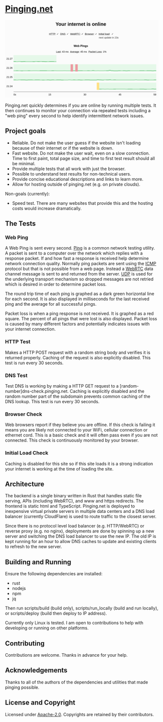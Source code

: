 # [Pinging.net](https://www.pinging.net)

[![Screenshot](docs/images/2022-06-28-index.png)](https://www.pinging.net)

Pinging.net quickly determines if you are online by running multiple tests. It then continues to
monitor your connection via repeated tests including a "web ping" every second to help identify
intermittent network issues.

## Project goals

- Reliable. Do not make the user guess if the website isn't loading because of their internet or if
  the website is down.
- Fast website. Do not make the user wait, even on a slow connection. Time to first paint, total
  page size, and time to first test result should all be minimal.
- Provide multiple tests that all work with just the browser.
- Possible to understand test results for non-technical users.
- Provide concise educational descriptions and links to learn more.
- Allow for hosting outside of pinging.net (e.g. on private clouds).

Non-goals (currently):

- Speed test. There are many websites that provide this and the hosting costs would increase
  dramatically.

## The Tests

### Web Ping

A Web Ping is sent every second.
<a href="https://en.wikipedia.org/wiki/Ping_(networking_utility)">Ping</a> is a common network
testing utility. A packet is sent to a computer over the network which replies with a response
packet. If and how fast a response is received help determine network connection quality. Normally
ping packets are sent using the
<a href="https://en.wikipedia.org/wiki/Internet_Control_Message_Protocol">ICMP</a> protocol but
that is not possible from a web page. Instead a
<a href="https://en.wikipedia.org/wiki/WebRTC">WebRTC</a> data channel message is sent to and
returned from the server.
<a href="https://en.wikipedia.org/wiki/User_Datagram_Protocol">UDP</a> is used for the underlying
transport mechanism so dropped messages are not retried which is desired in order to determine
packet loss.

The round trip time of each ping is graphed as a dark green horizontal line for each second. It is
also displayed in milliseconds for the last received ping and the average for all successful
pings.

Packet loss is when a ping response is not received. It is graphed as a red square. The percent of
all pings that were lost is also displayed. Packet loss is caused by many different factors and
potentially indicates issues with your internet connection.

### HTTP Test

Makes a HTTP POST request with a random string body and verifies it is returned properly. Caching of
the request is also explicitly disabled. This test is run every 30 seconds.

### DNS Test

Test DNS is working by making a HTTP GET request to a [random-number]dns-check.pinging.net.
Caching is explicitly disabled and the random number part of the subdomain prevents common caching
of the DNS lookup. This test is run every 30 seconds.

### Browser Check

Web browsers report if they believe you are offline. If this check is failing it means you are
likely not connected to your WiFi, cellular connection or ethernet cord. This is a basic check and
it will often pass even if you are not connected. This check is continuously monitored by your
browser.

### Initial Load Check

Caching is disabled for this site so if this site loads it is a strong indication your internet is
working at the time of loading the site.

<!-- Please verify if changes to text should also be changed in about.html -->

## Architecture

The backend is a single binary written in Rust that handles static file serving, APIs (including
WebRTC), and www and https redirects. The frontend is static html and TypeScript. Pinging.net is
deployed to inexpensive virtual private servers in multiple data centers and a DNS load balancer
(currently CloudFlare) is used to route traffic to the closest server.

Since there is no protocol level load balancer (e.g. HTTP/WebRTC) or reverse proxy (e.g. no nginx),
deployments are done by spinning up a new server and switching the DNS load balancer to use the new
IP. The old IP is kept running for an hour to allow DNS caches to update and existing clients to
refresh to the new server.

## Building and Running

Ensure the following dependencies are installed:

- rust
- nodejs
- npm
- jq

Then run scripts/build (build only), scripts/run_locally (build and run locally), or scripts/deploy
(build then deploy to IP address).

Currently only Linux is tested. I am open to contributions to help with developing or running on
other platforms.

## Contributing

Contributions are welcome. Thanks in advance for your help.

## Acknowledgements

Thanks to all of the authors of the dependencies and utilities that made pinging possible.

## License and Copyright

Licensed under [Apache-2.0](http://www.apache.org/licenses/LICENSE-2.0). Copyrights are retained by
their contributors.
